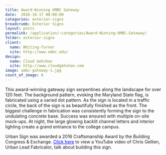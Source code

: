```yaml
---
title: Award-Winning UMBC Gateway
date:  2016-10-17 00:00:00
categories: exterior-signs
breadcrumb: Exterior Signs
layout: posts
permalink: /application/:categories/Award-Winning-UMBC-Gateway/
folder: exterior-signs
client:
  name: Whiting-Turner
  site: http://www.umbc.edu/
design:
  name: Cloud Gehshan
  site: http://www.cloudgehshan.com
image: umbc-gateway-1.jpg
count_of_image: 6
---
```


<div class="col-xs-12 col-sm-12 col-md-12 col-lg-12">
  <div class="fotorama application-item__slider" data-nav="thumbs" data-thumbheight="109" border-width="3" data-maxheight="500">
    <a {{ href | img : "fotorama/umbc-gateway-1.jpg" }}></a>
    <a {{ href | img : "fotorama/umbc-gateway-2.jpg" }}></a>
    <a {{ href | img : "fotorama/umbc-gateway-3.jpg" }}></a>
    <a {{ href | img : "fotorama/umbc-gateway-4.jpg" }}></a>
    <a {{ href | img : "fotorama/umbc-gateway-5.jpg" }}></a>
    <a {{ href | img : "fotorama/umbc-gateway-6.jpg" }}></a>
  </div>
  <div class="visible-xs application-item__icon-slider">
    <i class="icon-swipe"></i>
  </div>
<p class="application-item__content application-item__content--bottom">
    This award-winning gateway sign serpentines along the landscape for over 120 feet. The background pattern, evoking the Maryland State flag, is fabricated using a varied dot pattern. As the sign is located in a traffic circle, the back of the sign is as beautifully finished as the front. The biggest challenge in fabrication was consistently forming the sign to the undulating concrete base. Success was ensured with multiple on-site mock-ups.  At night, the large glowing backlit channel letters and interior lighting create a grand entrance to the college campus.
  </p>
<p class="application-item__content application-item__content--bottom">
    Urban Sign was awarded a 2016 Craftsmanship Award by the Building Congress & Exchange. <a target='_blank' style='color:blue;' href='https://www.youtube.com/watch?v=f5UaOM150Qs'>Click here</a> to view a YouTube video of Chris Gellien, Urban Lead Fabricator, talk about building this sign.
  </p>
</div>
